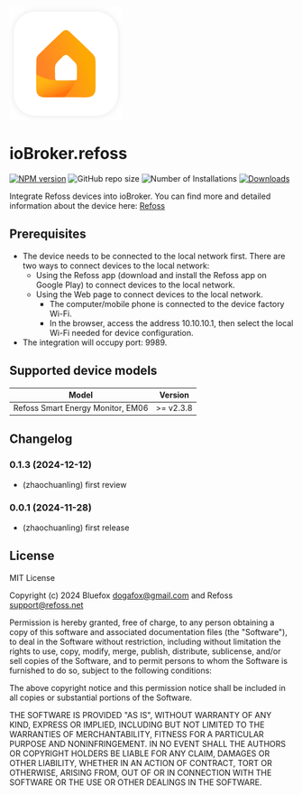 ![Logo](admin/refoss.png)

# ioBroker.refoss

[![NPM version](https://img.shields.io/npm/v/iobroker.refoss.svg)](https://www.npmjs.com/package/iobroker.refoss)
![GitHub repo size](https://img.shields.io/github/repo-size/Refoss/ioBroker.refoss?logo=github&style=flat-square)
![Number of Installations](https://iobroker.live/badges/refoss-installed.svg)
[![Downloads](https://img.shields.io/npm/dm/iobroker.refoss.svg)](https://www.npmjs.com/package/iobroker.refoss)

Integrate Refoss devices into ioBroker.
You can find more and detailed information about the device here: [Refoss](https://www.amazon.de/dp/B0D3PY4RVZ)

## Prerequisites

- The device needs to be connected to the local network first. There are two ways to connect devices to the local network:
  - Using the Refoss app (download and install the Refoss app on Google Play) to connect devices to the local network.
  - Using the Web page to connect devices to the local network.
    - The computer/mobile phone is connected to the device factory Wi-Fi.
    - In the browser, access the address 10.10.10.1, then select the local Wi-Fi needed for device configuration.
- The integration will occupy port: 9989.

## Supported device models

| Model                             | Version   |
| --------------------------------- | --------- |
| Refoss Smart Energy Monitor, EM06 | >= v2.3.8 |

## Changelog

### 0.1.3 (2024-12-12)

- (zhaochuanling) first review

### 0.0.1 (2024-11-28)

- (zhaochuanling) first release

## License

MIT License

Copyright (c) 2024 Bluefox dogafox@gmail.com and Refoss support@refoss.net

Permission is hereby granted, free of charge, to any person obtaining a copy
of this software and associated documentation files (the "Software"), to deal
in the Software without restriction, including without limitation the rights
to use, copy, modify, merge, publish, distribute, sublicense, and/or sell
copies of the Software, and to permit persons to whom the Software is
furnished to do so, subject to the following conditions:

The above copyright notice and this permission notice shall be included in all
copies or substantial portions of the Software.

THE SOFTWARE IS PROVIDED "AS IS", WITHOUT WARRANTY OF ANY KIND, EXPRESS OR
IMPLIED, INCLUDING BUT NOT LIMITED TO THE WARRANTIES OF MERCHANTABILITY,
FITNESS FOR A PARTICULAR PURPOSE AND NONINFRINGEMENT. IN NO EVENT SHALL THE
AUTHORS OR COPYRIGHT HOLDERS BE LIABLE FOR ANY CLAIM, DAMAGES OR OTHER
LIABILITY, WHETHER IN AN ACTION OF CONTRACT, TORT OR OTHERWISE, ARISING FROM,
OUT OF OR IN CONNECTION WITH THE SOFTWARE OR THE USE OR OTHER DEALINGS IN THE
SOFTWARE.
